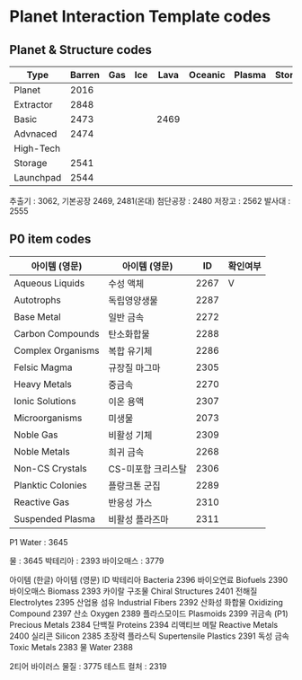 # Planet Interaction Template codes


## Planet & Structure codes
| Type      | Barren | Gas  | Ice  | Lava | Oceanic | Plasma | Storm | Temperate |
|-----------|--------|------|------|------|---------|--------|-------|-----------|
| Planet    | 2016   |      |      |      |         |        |       | 11        |
| Extractor | 2848   |      |      |      |         |        |       | 3068      |
| Basic     | 2473   |      |      | 2469 |         |        |       | 2481      |
| Advnaced  | 2474   |      |      |      |         |        |       | 2480      |
| High-Tech |        |      |      |      |         |        |       |           |
| Storage   | 2541   |      |      |      |         |        |       | 3068      |
| Launchpad | 2544   |      |      |      |         |        |       | 2555      |


추출기 : 3062, 
기본공장 2469, 2481(온대)
첨단공장 : 2480
저장고 : 2562
발사대 : 2555

## P0 item codes
| 아이템 (영문) |	아이템 (영문) | ID | 확인여부 |
|-|-|-|-|
| Aqueous Liquids | 수성 액체 | 2267 | V |
| Autotrophs | 독립영양생물 | 2287 |  |
| Base Metal | 일반 금속 | 2272 |  |
| Carbon Compounds | 탄소화합물	| 2288 |  |
| Complex Organisms | 복합 유기체 | 2286 |  |
| Felsic Magma | 규장질 마그마 | 2305 |  |
| Heavy Metals | 중금속	| 2270 |  |
| Ionic Solutions | 이온 용액 | 2307 |  |
| Microorganisms | 미생물 | 2073 |  |
| Noble Gas	| 비활성 기체 | 2309 |   |
| Noble Metals | 희귀 금속 | 2268 |  |
| Non-CS Crystals | CS-미포함 크리스탈 | 2306 | |
|	Planktic Colonies | 플랑크톤 군집 | 2289 |  |
| Reactive Gas | 반응성 가스 |  2310 | |
| Suspended Plasma | 비활성  플라즈마 | 2311 |  |


P1
Water : 3645

물 : 3645
박테리아 : 2393
바이오매스 : 3779

아이템 (한글)	아이템 (영문)	ID
박테리아	Bacteria	2396
바이오연료	Biofuels	2390
바이오매스	Biomass	2393
카이랄 구조물	Chiral Structures	2401
전해질	Electrolytes	2395
산업용 섬유	Industrial Fibers	2392
산화성 화합물	Oxidizing Compound	2397
산소	Oxygen	2389
플라스모이드	Plasmoids	2399
귀금속 (P1)	Precious Metals	2384
단백질	Proteins	2394
리액티브 메탈	Reactive Metals	2400
실리콘	Silicon	2385
초장력 플라스틱	Supertensile Plastics	2391
독성 금속	Toxic Metals	2383
물	Water	2388




2티어
바이러스 물질 : 3775
테스트 컬처 : 2319
